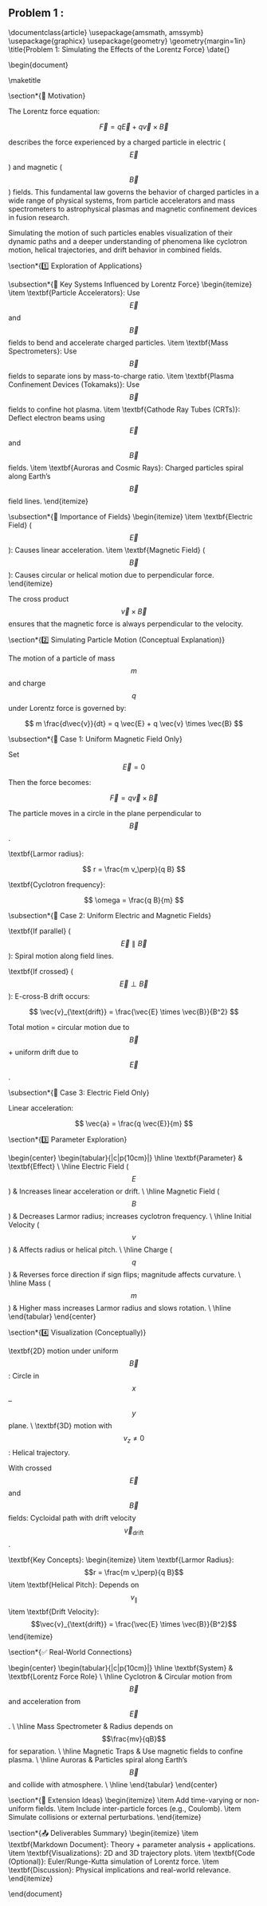 ## Problem 1 : 
\documentclass{article}
\usepackage{amsmath, amssymb}
\usepackage{graphicx}
\usepackage{geometry}
\geometry{margin=1in}
\title{Problem 1: Simulating the Effects of the Lorentz Force}
\date{}

\begin{document}

\maketitle

\section*{🎯 Motivation}

The Lorentz force equation:

$$
\vec{F} = q \vec{E} + q \vec{v} \times \vec{B}
$$

describes the force experienced by a charged particle in electric ($$\vec{E}$$) and magnetic ($$\vec{B}$$) fields. This fundamental law governs the behavior of charged particles in a wide range of physical systems, from particle accelerators and mass spectrometers to astrophysical plasmas and magnetic confinement devices in fusion research.

Simulating the motion of such particles enables visualization of their dynamic paths and a deeper understanding of phenomena like cyclotron motion, helical trajectories, and drift behavior in combined fields.

\section*{1️⃣ Exploration of Applications}

\subsection*{📌 Key Systems Influenced by Lorentz Force}
\begin{itemize}
  \item \textbf{Particle Accelerators}: Use $$\vec{E}$$ and $$\vec{B}$$ fields to bend and accelerate charged particles.
  \item \textbf{Mass Spectrometers}: Use $$\vec{B}$$ fields to separate ions by mass-to-charge ratio.
  \item \textbf{Plasma Confinement Devices (Tokamaks)}: Use $$\vec{B}$$ fields to confine hot plasma.
  \item \textbf{Cathode Ray Tubes (CRTs)}: Deflect electron beams using $$\vec{E}$$ and $$\vec{B}$$ fields.
  \item \textbf{Auroras and Cosmic Rays}: Charged particles spiral along Earth’s $$\vec{B}$$ field lines.
\end{itemize}

\subsection*{📌 Importance of Fields}
\begin{itemize}
  \item \textbf{Electric Field} ($$\vec{E}$$): Causes linear acceleration.
  \item \textbf{Magnetic Field} ($$\vec{B}$$): Causes circular or helical motion due to perpendicular force.
\end{itemize}

The cross product $$\vec{v} \times \vec{B}$$ ensures that the magnetic force is always perpendicular to the velocity.

\section*{2️⃣ Simulating Particle Motion (Conceptual Explanation)}

The motion of a particle of mass $$m$$ and charge $$q$$ under Lorentz force is governed by:

$$
m \frac{d\vec{v}}{dt} = q \vec{E} + q \vec{v} \times \vec{B}
$$

\subsection*{🔁 Case 1: Uniform Magnetic Field Only}

Set $$\vec{E} = 0$$

Then the force becomes:

$$
\vec{F} = q \vec{v} \times \vec{B}
$$

The particle moves in a circle in the plane perpendicular to $$\vec{B}$$.

\textbf{Larmor radius}:

$$
r = \frac{m v_\perp}{q B}
$$

\textbf{Cyclotron frequency}:

$$
\omega = \frac{q B}{m}
$$

\subsection*{🔁 Case 2: Uniform Electric and Magnetic Fields}

\textbf{If parallel} ($$\vec{E} \parallel \vec{B}$$): Spiral motion along field lines.

\textbf{If crossed} ($$\vec{E} \perp \vec{B}$$): E-cross-B drift occurs:

$$
\vec{v}_{\text{drift}} = \frac{\vec{E} \times \vec{B}}{B^2}
$$

Total motion = circular motion due to $$\vec{B}$$ + uniform drift due to $$\vec{E}$$.

\subsection*{🔁 Case 3: Electric Field Only}

Linear acceleration:

$$
\vec{a} = \frac{q \vec{E}}{m}
$$

\section*{3️⃣ Parameter Exploration}

\begin{center}
\begin{tabular}{|c|p{10cm}|}
\hline
\textbf{Parameter} & \textbf{Effect} \\
\hline
Electric Field ($$E$$) & Increases linear acceleration or drift. \\
\hline
Magnetic Field ($$B$$) & Decreases Larmor radius; increases cyclotron frequency. \\
\hline
Initial Velocity ($$v$$) & Affects radius or helical pitch. \\
\hline
Charge ($$q$$) & Reverses force direction if sign flips; magnitude affects curvature. \\
\hline
Mass ($$m$$) & Higher mass increases Larmor radius and slows rotation. \\
\hline
\end{tabular}
\end{center}

\section*{4️⃣ Visualization (Conceptually)}

\textbf{2D} motion under uniform $$\vec{B}$$: Circle in $$x$$–$$y$$ plane. \\
\textbf{3D} motion with $$v_z \ne 0$$: Helical trajectory.

With crossed $$\vec{E}$$ and $$\vec{B}$$ fields: Cycloidal path with drift velocity $$\vec{v}_{\text{drift}}$$.

\textbf{Key Concepts}:
\begin{itemize}
  \item \textbf{Larmor Radius}: $$r = \frac{m v_\perp}{q B}$$
  \item \textbf{Helical Pitch}: Depends on $$v_\parallel$$
  \item \textbf{Drift Velocity}: $$\vec{v}_{\text{drift}} = \frac{\vec{E} \times \vec{B}}{B^2}$$
\end{itemize}

\section*{✅ Real-World Connections}

\begin{center}
\begin{tabular}{|c|p{10cm}|}
\hline
\textbf{System} & \textbf{Lorentz Force Role} \\
\hline
Cyclotron & Circular motion from $$\vec{B}$$ and acceleration from $$\vec{E}$$. \\
\hline
Mass Spectrometer & Radius depends on $$\frac{mv}{qB}$$ for separation. \\
\hline
Magnetic Traps & Use magnetic fields to confine plasma. \\
\hline
Auroras & Particles spiral along Earth’s $$\vec{B}$$ and collide with atmosphere. \\
\hline
\end{tabular}
\end{center}

\section*{📌 Extension Ideas}
\begin{itemize}
  \item Add time-varying or non-uniform fields.
  \item Include inter-particle forces (e.g., Coulomb).
  \item Simulate collisions or external perturbations.
\end{itemize}

\section*{📤 Deliverables Summary}
\begin{itemize}
  \item \textbf{Markdown Document}: Theory + parameter analysis + applications.
  \item \textbf{Visualizations}: 2D and 3D trajectory plots.
  \item \textbf{Code (Optional)}: Euler/Runge-Kutta simulation of Lorentz force.
  \item \textbf{Discussion}: Physical implications and real-world relevance.
\end{itemize}

\end{document}

